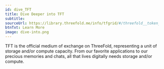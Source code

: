 ```yaml
---
id: dive_TFT
title: Dive Deeper into TFT
subtitle:
sourceUrl: https://library.threefold.me/info/tfgrid/#/threefold__token_what
btnTxt: Learn More
image: dive-into.png
---
```


TFT is the official medium of exchange on ThreeFold, representing a unit of storage and/or compute capacity. From our favorite applications to our precious memories and chats, all that lives digitally needs storage and/or compute.
